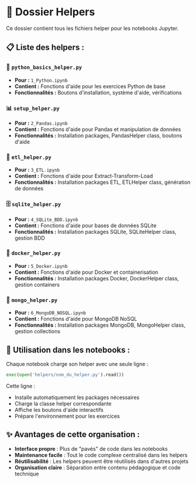 # 📁 Dossier Helpers

Ce dossier contient tous les fichiers helper pour les notebooks Jupyter.

## 📋 Liste des helpers :

### 🐍 `python_basics_helper.py`
- **Pour :** `1_Python.ipynb`
- **Contient :** Fonctions d'aide pour les exercices Python de base
- **Fonctionnalités :** Boutons d'installation, système d'aide, vérifications

### 📊 `setup_helper.py`
- **Pour :** `2_Pandas.ipynb`
- **Contient :** Fonctions d'aide pour Pandas et manipulation de données
- **Fonctionnalités :** Installation packages, PandasHelper class, boutons d'aide

### 🔄 `etl_helper.py`
- **Pour :** `3_ETL.ipynb`
- **Contient :** Fonctions d'aide pour Extract-Transform-Load
- **Fonctionnalités :** Installation packages ETL, ETLHelper class, génération de données

### 🗄️ `sqlite_helper.py`
- **Pour :** `4_SQLite_BDD.ipynb`
- **Contient :** Fonctions d'aide pour bases de données SQLite
- **Fonctionnalités :** Installation packages SQLite, SQLiteHelper class, gestion BDD

### 🐳 `docker_helper.py`
- **Pour :** `5_Docker.ipynb`
- **Contient :** Fonctions d'aide pour Docker et containerisation
- **Fonctionnalités :** Installation packages Docker, DockerHelper class, gestion containers

### 🍃 `mongo_helper.py`
- **Pour :** `6_MongoDB_NOSQL.ipynb`
- **Contient :** Fonctions d'aide pour MongoDB NoSQL
- **Fonctionnalités :** Installation packages MongoDB, MongoHelper class, gestion collections

## 🚀 Utilisation dans les notebooks :

Chaque notebook charge son helper avec une seule ligne :
```python
exec(open('helpers/nom_du_helper.py').read())
```

Cette ligne :
- Installe automatiquement les packages nécessaires
- Charge la classe helper correspondante
- Affiche les boutons d'aide interactifs
- Prépare l'environnement pour les exercices

## ✨ Avantages de cette organisation :

- **Interface propre** : Plus de "pavés" de code dans les notebooks
- **Maintenance facile** : Tout le code complexe centralisé dans les helpers
- **Réutilisabilité** : Les helpers peuvent être réutilisés dans d'autres projets
- **Organisation claire** : Séparation entre contenu pédagogique et code technique